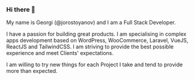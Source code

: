 ### Hi there 👋

My name is Georgi (@jorostoyanov) and I am a Full Stack Developer.

I have a passion for building great products. I am specialising in complex apps development based on WordPress, WooCommerce, Laravel, VueJS, ReactJS and TailwindCSS. I am striving to provide the best possible experience and meet Clients' expectations.

I am willing to try new things for each Project I take and tend to provide more than expected.

<!--
**jorostoyanov/jorostoyanov** is a ✨ _special_ ✨ repository because its `README.md` (this file) appears on your GitHub profile.

Here are some ideas to get you started:

- 🔭 I’m currently working on ...
- 🌱 I’m currently learning ...
- 👯 I’m looking to collaborate on ...
- 🤔 I’m looking for help with ...
- 💬 Ask me about ...
- 📫 How to reach me: ...
- 😄 Pronouns: ...
- ⚡ Fun fact: ...
-->
